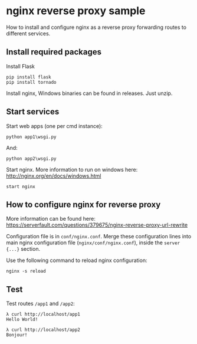 # nginx reverse proxy sample

How to install and configure nginx as a reverse proxy forwarding routes to different services.

## Install required packages

Install Flask
```
pip install flask
pip install tornado
```

Install nginx, Windows binaries can be found in releases. Just unzip.

## Start services

Start web apps (one per cmd instance):
```
python app1\wsgi.py
```

And:
```
python app2\wsgi.py
```

Start nginx.
More information to run on windows here: http://nginx.org/en/docs/windows.html
```
start nginx
```

## How to configure nginx for reverse proxy

More information can be found here: https://serverfault.com/questions/379675/nginx-reverse-proxy-url-rewrite

Configuration file is in `conf/nginx.conf`.
Merge these configuration lines into main nginx configuration file (`nginx/conf/nginx.conf`), inside the `server {...}` section.

Use the following command to reload nginx configuration:
```
nginx -s reload
```

## Test

Test routes `/app1` and `/app2`:

```
λ curl http://localhost/app1
Hello World!

λ curl http://localhost/app2
Bonjour!
```
